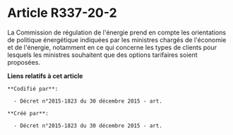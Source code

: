 # Article R337-20-2

La Commission de régulation de l'énergie prend en compte les orientations de politique énergétique indiquées par les
ministres chargés de l'économie et de l'énergie, notamment en ce qui concerne les types de clients pour lesquels les
ministres souhaitent que des options tarifaires soient proposées.

**Liens relatifs à cet article**

	**Codifié par**:

	  - Décret n°2015-1823 du 30 décembre 2015 - art.

	**Créé par**:

	  - Décret n°2015-1823 du 30 décembre 2015 - art.
